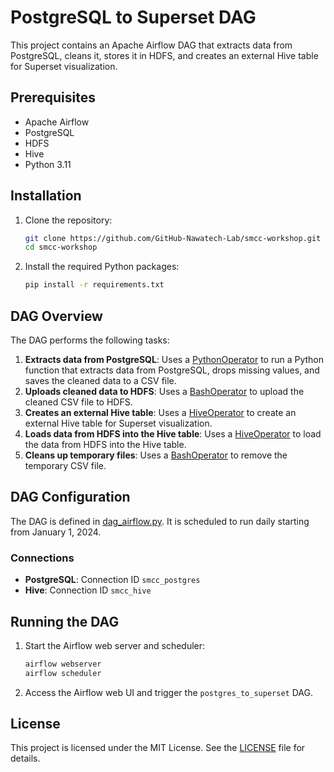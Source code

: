 # PostgreSQL to Superset DAG

This project contains an Apache Airflow DAG that extracts data from PostgreSQL, cleans it, stores it in HDFS, and creates an external Hive table for Superset visualization.

## Prerequisites

- Apache Airflow
- PostgreSQL
- HDFS
- Hive
- Python 3.11

## Installation

1. Clone the repository:
    ```sh
    git clone https://github.com/GitHub-Nawatech-Lab/smcc-workshop.git
    cd smcc-workshop
    ```

2. Install the required Python packages:
    ```sh
    pip install -r requirements.txt
    ```

## DAG Overview

The DAG performs the following tasks:

1. **Extracts data from PostgreSQL**: Uses a [PythonOperator](https://airflow.apache.org/docs/apache-airflow/stable/howto/operator/python.html) to run a Python function that extracts data from PostgreSQL, drops missing values, and saves the cleaned data to a CSV file.
2. **Uploads cleaned data to HDFS**: Uses a [BashOperator](https://airflow.apache.org/docs/apache-airflow/stable/howto/operator/bash.html) to upload the cleaned CSV file to HDFS.
3. **Creates an external Hive table**: Uses a [HiveOperator](https://airflow.apache.org/docs/apache-airflow-providers-apache-hive/stable/operators.html) to create an external Hive table for Superset visualization.
4. **Loads data from HDFS into the Hive table**: Uses a [HiveOperator](https://airflow.apache.org/docs/apache-airflow-providers-apache-hive/stable/operators.html) to load the data from HDFS into the Hive table.
5. **Cleans up temporary files**: Uses a [BashOperator](https://airflow.apache.org/docs/apache-airflow/stable/howto/operator/bash.html) to remove the temporary CSV file.

## DAG Configuration

The DAG is defined in [dag_airflow.py](dags/dag_airflow.py). It is scheduled to run daily starting from January 1, 2024.

### Connections

- **PostgreSQL**: Connection ID `smcc_postgres`
- **Hive**: Connection ID `smcc_hive`

## Running the DAG

1. Start the Airflow web server and scheduler:
    ```sh
    airflow webserver
    airflow scheduler
    ```

2. Access the Airflow web UI and trigger the `postgres_to_superset` DAG.

## License

This project is licensed under the MIT License. See the [LICENSE](LICENSE) file for details.
